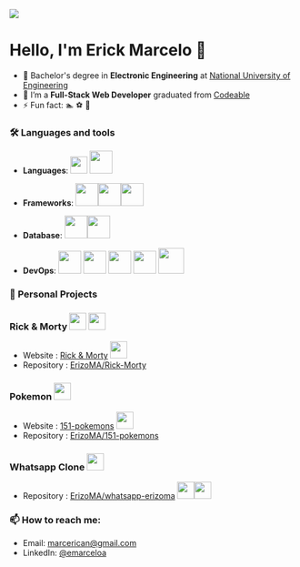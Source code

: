 ![](https://visitor-badge.glitch.me/badge?page_id=ErizoMA.ErizoMA)
# Hello, I'm Erick Marcelo 👋
- 🔭 Bachelor's degree in **Electronic Engineering** at [National University of Engineering](https://www.uni.edu.pe/)
- 🌱 I’m a **Full-Stack Web Developer** graduated from [Codeable](https://www.codeable.la/)
- ⚡ Fun fact: 🏊 ⚽ 🍕

### 🛠️ Languages and tools 
- **Languages**: <code><img height="30" src="https://cdn.icon-icons.com/icons2/2108/PNG/512/javascript_icon_130900.png"></code>
<code><img height="40" src="https://cdn.icon-icons.com/icons2/2107/PNG/512/file_type_ruby_icon_130186.png"></code>
<!-- <code><img height="40" src="https://cdn.icon-icons.com/icons2/1508/PNG/512/python_104451.png"></code> -->

- **Frameworks**: <code><img height="40" src="https://cdn.icon-icons.com/icons2/2415/PNG/512/react_original_logo_icon_146374.png"></code><code><img height="40" src="https://cdn.icon-icons.com/icons2/2415/PNG/512/rails_plain_wordmark_logo_icon_146377.png"></code><code><img height="40" src="https://cdn.icon-icons.com/icons2/2107/PNG/512/file_type_vue_icon_130078.png"></code>  
- **Database**: <code><img height="40" src="https://cdn.icon-icons.com/icons2/2415/PNG/512/postgresql_plain_wordmark_logo_icon_146390.png"></code><code><img height="40" src="https://cdn.icon-icons.com/icons2/2107/PNG/512/file_type_firebase_icon_130606.png"></code>

- **DevOps**: 
<code><img height="40" src="https://cdn.icon-icons.com/icons2/2407/PNG/512/docker_icon_146192.png"></code>
<code><img height="40" src="https://cdn.icon-icons.com/icons2/17/PNG/256/ubuntu_linux_2075.png"></code>
<code><img height="40" src="https://cdn.icon-icons.com/icons2/2107/PNG/512/file_type_git_icon_130581.png"></code>
<code><img height="40" src="https://cdn.icon-icons.com/icons2/2429/PNG/512/figma_logo_icon_147289.png"></code>
<code><img height="45" src="https://cdn.icon-icons.com/icons2/1381/PNG/512/insomnia_94603.png"></code>

### 👾  Personal Projects  

### Rick & Morty <img height="30" src="https://cdn.icon-icons.com/icons2/1390/PNG/512/rick_96214.png"> <img height="30" src="https://cdn.icon-icons.com/icons2/1389/PNG/512/morty_96137.png">
- Website : [Rick & Morty](https://rick-morty-vue3.netlify.app/) <img height="30" src="https://cdn.icon-icons.com/icons2/2107/PNG/512/file_type_vue_icon_130078.png">
- Repository : [ErizoMA/Rick-Morty](https://github.com/ErizoMA/Rick-Morty)
### Pokemon <img height="30" src="https://cdn.icon-icons.com/icons2/851/PNG/512/pikachu_icon-icons.com_67535.png">
- Website : [151-pokemons](https://151-pokemons.netlify.app/) <img height="30" src="https://cdn.icon-icons.com/icons2/2415/PNG/512/react_original_logo_icon_146374.png">
- Repository : [ErizoMA/151-pokemons](https://github.com/ErizoMA/151-pokemons)
### Whatsapp Clone <img height="30" src="https://cdn.icon-icons.com/icons2/373/PNG/256/Whatsapp_37229.png">
- Repository : [ErizoMA/whatsapp-erizoma](https://github.com/ErizoMA/whatsapp-erizoma) <img height="30" src="https://cdn.icon-icons.com/icons2/2415/PNG/512/react_original_logo_icon_146374.png"><img height="30" src="https://cdn.icon-icons.com/icons2/691/PNG/512/google_firebase_icon-icons.com_61475.png">


### 📫 How to reach me:

- Email: [marcerican@gmail.com](mailto:marcerican@gmail.com)
- LinkedIn: [@emarceloa](https://www.linkedin.com/in/emarceloa/)
